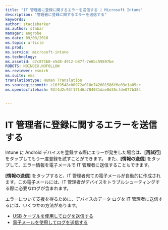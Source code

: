 ```yaml
---
title: "IT 管理者に登録に関するエラーを送信する | Microsoft Intune"
description: "管理者に登録に関するエラーを送信する"
keywords: 
author: staciebarker
ms.author: stabar
manager: angrobe
ms.date: 09/08/2016
ms.topic: article
ms.prod: 
ms.service: microsoft-intune
ms.technology: 
ms.assetid: d7c871b8-e5d8-4912-b87f-7e6bc59897be
ROBOTS: NOINDEX,NOFOLLOW
ms.reviewer: esmich
ms.suite: ems
translationtype: Human Translation
ms.sourcegitcommit: c10f9548c00972a018e742601586f6e03e1a05cc
ms.openlocfilehash: 93f4d2c93f17146a704031dae0d35cfde077b384


---
```



# IT 管理者に登録に関するエラーを送信する

Intune に Android デバイスを登録する際にエラーが発生した場合は、**[再試行]** をタップしてもう一度登録を試すことができます。 また、**[情報の送信]** をタップして、エラー情報を電子メールで IT 管理者に送信することもできます。

**[情報の送信]** をタップすると、IT 管理者宛ての電子メールが自動的に作成されます。この電子メールには、IT 管理者がデバイスをトラブルシューティングする際に必要なログが含まれます。

エラーについて支援を得るために、デバイスのデータ ログを IT 管理者に送信するには、いくつかの方法があります。

- [USB ケーブルを使用してログを送信する](send-diagnostic-data-logs-to-your-it-administrator-using-a-usb-cable-android.md)
- [電子メールを使用してログを送信する](send-diagnostic-data-logs-to-your-it-administrator-using-email-android.md)



<!--HONumber=Oct16_HO2-->


